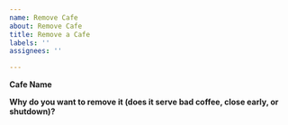 ```yaml
---
name: Remove Cafe
about: Remove Cafe
title: Remove a Cafe
labels: ''
assignees: ''

---
```


**Cafe Name**

**Why do you want to remove it (does it serve bad coffee, close early, or shutdown)?**

